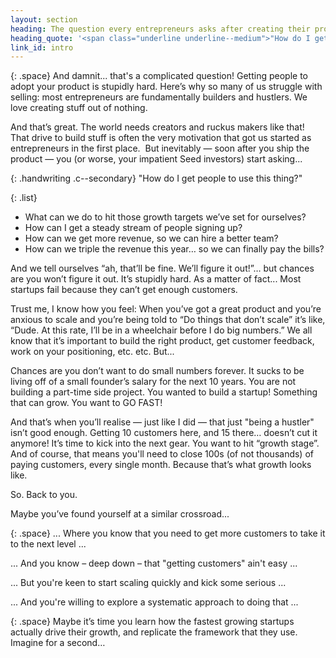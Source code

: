```yaml
---
layout: section
heading: The question every entrepreneurs asks after creating their product is...
heading_quote: '<span class="underline underline--medium">"How do I get people to use this thing?"</span>'
link_id: intro
---
```


{: .space}
And damnit... that's a complicated question! Getting people to adopt your product is stupidly hard. <span class="c--secondary t--bold">Here’s why so many of us struggle with selling</span>: most entrepreneurs are fundamentally builders and hustlers. We love creating stuff out of nothing.

And that’s great. The world needs creators and ruckus makers like that! That drive to build stuff is often the very motivation that got us started as entrepreneurs in the first place.  But inevitably — soon after you ship the product — you (or worse, your impatient Seed investors) start asking...

{: .handwriting .c--secondary}
"How do I get people to use this thing?"

{: .list}
- What can we do to hit those growth targets we’ve set for ourselves?
- How can I get a steady stream of people signing up?
- How can we get more revenue, so we can hire a better team?
- How can we triple the revenue this year… so we can finally pay the bills?

And we tell ourselves “ah, that’ll be fine. We’ll figure it out!”… but chances are you won’t figure it out. It’s stupidly hard. As a matter of fact... <span class="t--bold c--secondary">Most startups fail because they can’t get enough customers.</span>

Trust me, I know how you feel: When you’ve got a great product and you’re anxious to scale and you’re being told to “Do things that don’t scale” it’s like, “Dude. At this rate, I’ll be in a wheelchair before I do big numbers.”
We all know that it’s important to build the right product, get customer feedback, work on your positioning, etc. etc. But...

Chances are you don’t want to do small numbers forever. It sucks to be living off of a small founder’s salary for the next 10 years. You are not building a part-time side project. You wanted to build a startup! Something that can grow. You want to GO FAST!

And that’s when you’ll realise — just like I did — that just "being a hustler" isn’t good enough. Getting 10 customers here, and 15 there… doesn’t cut it anymore! It’s time to kick into the next gear. You want to hit “growth stage”. And of course, that means you'll need to close 100s (of not thousands) of paying customers, every single month. Because that’s what growth looks like.

So. Back to you.
<p class="t--bold c--secondary">Maybe you’ve found yourself at a similar crossroad...</p>

{: .space}
... Where you know that you need to get more customers to take it to the next level ...

... And you know – deep down – that "getting customers" ain't easy ...

... But you're keen to start scaling quickly and kick some serious ...

... And you're willing to explore a systematic approach to doing that ...


{: .space}
Maybe it’s time you learn how the fastest growing startups actually drive their growth, and replicate the framework that they use. Imagine for a second…
